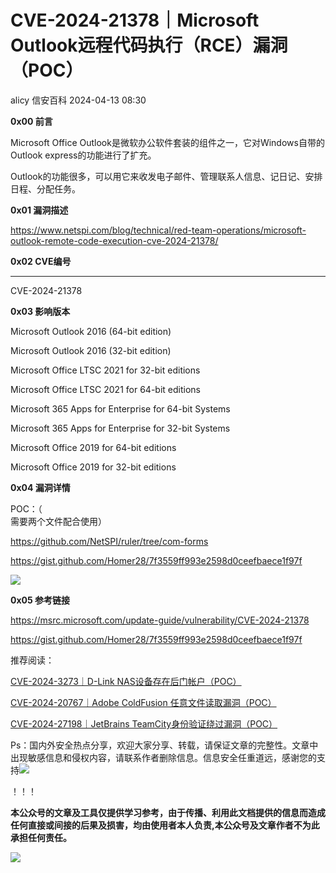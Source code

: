 #  CVE-2024-21378｜Microsoft Outlook远程代码执行（RCE）漏洞（POC）   
alicy  信安百科   2024-04-13 08:30  
  
**0x00 前言**  
  
  
Microsoft Office Outlook是微软办公软件套装的组件之一，它对Windows自带的Outlook express的功能进行了扩充。  
  
  
Outlook的功能很多，可以用它来收发电子邮件、管理联系人信息、记日记、安排日程、分配任务。  
  
  
  
**0x01 漏洞描述**  
  
  
https://www.netspi.com/blog/technical/red-team-operations/microsoft-outlook-remote-code-execution-cve-2024-21378/  
  
  
  
**0x02 CVE编号**  
  
****  
CVE-2024-21378  
  
  
  
**0x03 影响版本**  
  
  
  
Microsoft Outlook 2016 (64-bit edition)  
  
Microsoft Outlook 2016 (32-bit edition)  
  
Microsoft Office LTSC 2021 for 32-bit editions  
  
Microsoft Office LTSC 2021 for 64-bit editions  
  
Microsoft 365 Apps for Enterprise for 64-bit Systems  
  
Microsoft 365 Apps for Enterprise for 32-bit Systems  
  
Microsoft Office 2019 for 64-bit editions  
  
Microsoft Office 2019 for 32-bit editions  
  
  
  
**0x04 漏洞详情**  
  
  
POC：（  
需要两个文件配合使用）  
  
https://github.com/NetSPI/ruler/tree/com-forms  
  
  
https://gist.github.com/Homer28/7f3559ff993e2598d0ceefbaece1f97f  
  
  
![](https://mmbiz.qpic.cn/sz_mmbiz_png/Whm7t4Je6upgwHkrl6hCicM9r1Jb75d2xBhlsIzBg1ScmQNQUFCwqblNJRvtjP4kfz1NWSUqIrAn1c8PgbE4cXA/640?wx_fmt=png&from=appmsg "")  
  
  
**0x05 参考链接**  
  
  
https://msrc.microsoft.com/update-guide/vulnerability/CVE-2024-21378  
  
  
https://gist.github.com/Homer28/7f3559ff993e2598d0ceefbaece1f97f  
  
  
  
  
推荐阅读：  
  
  
[CVE-2024-3273｜D-Link NAS设备存在后门帐户（POC）](http://mp.weixin.qq.com/s?__biz=Mzg2ODcxMjYzMA==&mid=2247485142&idx=1&sn=01ba1dc2f2ccbc5d9711af4bd02beecc&chksm=cea96f0ff9dee6195b10afd3cff3c8db4655bb01d20f0577ce846b0302fdbac633bb1059b9df&scene=21#wechat_redirect)  
  
  
  
[CVE-2024-20767｜Adobe ColdFusion 任意文件读取漏洞（POC）](http://mp.weixin.qq.com/s?__biz=Mzg2ODcxMjYzMA==&mid=2247485096&idx=2&sn=dd0048ec7cb3b7ca77d29b9d446f8f8d&chksm=cea96f71f9dee66720c13cb780e66b29b79fee5856b80c7df95371c75b1befb0a4eaeabec812&scene=21#wechat_redirect)  
  
  
  
[CVE-2024-27198｜JetBrains TeamCity身份验证绕过漏洞（POC）](http://mp.weixin.qq.com/s?__biz=Mzg2ODcxMjYzMA==&mid=2247485027&idx=3&sn=acd6773dd65dd81d9c72b43f3dbd04ee&chksm=cea96fbaf9dee6ac5962af104142a664c843d526d7fa436a043d89bf8fe3200ee114cbaefd26&scene=21#wechat_redirect)  
  
  
  
  
  
Ps：国内外安全热点分享，欢迎大家分享、转载，请保证文章的完整性。文章中出现敏感信息和侵权内容，请联系作者删除信息。信息安全任重道远，感谢您的支持![](https://mmbiz.qpic.cn/mmbiz_png/Whm7t4Je6urTIficI8UhQibwpYWx4ic7Bk40AJlXrgx3icofWCbd5cbJFheld132R8exvlHnicn0AUjHLmVok4wV9qA/640?wx_fmt=png&wxfrom=5&wx_lazy=1&wx_co=1 "")  
  
！！！  
  
  
**本公众号的文章及工具仅提供学习参考，由于传播、利用此文档提供的信息而造成任何直接或间接的后果及损害，均由使用者本人负责,本公众号及文章作者不为此承担任何责任。**  
  
![](https://mmbiz.qpic.cn/mmbiz_png/Whm7t4Je6uqQ24S6worK6npevNP8p1uPc9jQeMAib2iaibBnibOzFaIbD0KlvsEtUAmL3xdbJJnWk74Y1KfBcIazzw/640?wx_fmt=png "")  
  
  

